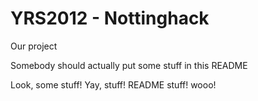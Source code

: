 YRS2012 - Nottinghack
=====================

Our project

Somebody should actually put some stuff in this README

Look, some stuff! Yay, stuff! README stuff! wooo!